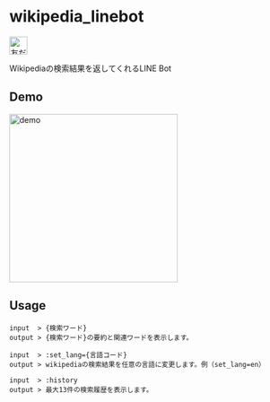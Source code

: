 # wikipedia_linebot
<a href="https://lin.ee/lmCPLn3"><img src="https://scdn.line-apps.com/n/line_add_friends/btn/ja.png" alt="友だち追加" height="32" border="0"></a>

Wikipediaの検索結果を返してくれるLINE Bot

## Demo
<img src="https://user-images.githubusercontent.com/34241526/104832214-ec8d6d00-58d2-11eb-9c65-c59187fa17b8.gif" width="300" alt="demo">

## Usage
```
input  > {検索ワード}
output > {検索ワード}の要約と関連ワードを表示します。

input  > :set_lang={言語コード} 
output > wikipediaの検索結果を任意の言語に変更します。例（set_lang=en）

input  > :history
output > 最大13件の検索履歴を表示します。
```







